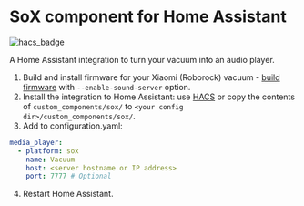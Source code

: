 # SoX component for Home Assistant

[![hacs_badge](https://img.shields.io/badge/HACS-Default-orange.svg)](https://github.com/custom-components/hacs)

A Home Assistant integration to turn your vacuum into an audio player.

1. Build and install firmware for your Xiaomi (Roborock) vacuum - [build firmware](https://github.com/zvldz/vacuum) with `--enable-sound-server` option.
2. Install the integration to Home Assistant: use [HACS](https://hacs.xyz/) or copy the contents of `custom_components/sox/` to `<your config dir>/custom_components/sox/`.
3. Add to configuration.yaml:

```yaml
media_player:
  - platform: sox
    name: Vacuum
    host: <server hostname or IP address>
    port: 7777 # Optional
```

4. Restart Home Assistant.
